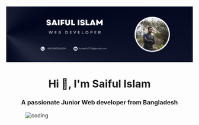 ![Banner](https://github.com/saiful693/saiful693/blob/main/git-hub%20Banner.png)
<h1 align="center">Hi 👋, I'm Saiful Islam</h1>
<h3 align="center">A passionate Junior Web developer from Bangladesh</h3>

<div style="display: flex; justify-content: center; height: 100vh;">
  <img alt="coding" width="400" src="https://user-images.githubusercontent.com/58518192/87162442-bf3e8180-c2e7-11ea-9f2a-53a50306b7ce.gif">
</div>


<p align="left"> <img src="https://komarev.com/ghpvc/?username=saiful693&label=Profile%20views&color=0e75b6&style=flat" alt="saiful693" /> </p>

- 🌱 I’m currently learning **Next JS**



- 📫 How to reach me **bdsaiful770@gmail.com**



<h3 align="left">Connect with me:</h3>
<p align="left">
<a href="https://linkedin.com/in/saiful-islam770" target="blank"><img align="center" src="https://raw.githubusercontent.com/rahuldkjain/github-profile-readme-generator/master/src/images/icons/Social/linked-in-alt.svg" alt="saiful-islam770" height="30" width="40" /></a>
<a href="https://fb.com/realmindsaiful.islam" target="blank"><img align="center" src="https://raw.githubusercontent.com/rahuldkjain/github-profile-readme-generator/master/src/images/icons/Social/facebook.svg" alt="realmindsaiful.islam" height="30" width="40" /></a>
</p>

<h3 align="left">Languages and Tools:</h3>
<p align="left"> <a href="https://www.cprogramming.com/" target="_blank" rel="noreferrer"> <img src="https://raw.githubusercontent.com/devicons/devicon/master/icons/c/c-original.svg" alt="c" width="40" height="40"/> </a> <a href="https://www.w3schools.com/css/" target="_blank" rel="noreferrer"> <img src="https://raw.githubusercontent.com/devicons/devicon/master/icons/css3/css3-original-wordmark.svg" alt="css3" width="40" height="40"/> </a> <a href="https://expressjs.com" target="_blank" rel="noreferrer"> <img src="https://raw.githubusercontent.com/devicons/devicon/master/icons/express/express-original-wordmark.svg" alt="express" width="40" height="40"/> </a> <a href="https://www.w3.org/html/" target="_blank" rel="noreferrer"> <img src="https://raw.githubusercontent.com/devicons/devicon/master/icons/html5/html5-original-wordmark.svg" alt="html5" width="40" height="40"/> </a> <a href="https://developer.mozilla.org/en-US/docs/Web/JavaScript" target="_blank" rel="noreferrer"> <img src="https://raw.githubusercontent.com/devicons/devicon/master/icons/javascript/javascript-original.svg" alt="javascript" width="40" height="40"/> </a> <a href="https://www.mongodb.com/" target="_blank" rel="noreferrer"> <img src="https://raw.githubusercontent.com/devicons/devicon/master/icons/mongodb/mongodb-original-wordmark.svg" alt="mongodb" width="40" height="40"/> </a> <a href="https://www.mysql.com/" target="_blank" rel="noreferrer"> <img src="https://raw.githubusercontent.com/devicons/devicon/master/icons/mysql/mysql-original-wordmark.svg" alt="mysql" width="40" height="40"/> </a> <a href="https://nodejs.org" target="_blank" rel="noreferrer"> <img src="https://raw.githubusercontent.com/devicons/devicon/master/icons/nodejs/nodejs-original-wordmark.svg" alt="nodejs" width="40" height="40"/> </a> <a href="https://reactjs.org/" target="_blank" rel="noreferrer"> <img src="https://raw.githubusercontent.com/devicons/devicon/master/icons/react/react-original-wordmark.svg" alt="react" width="40" height="40"/> </a> </p>

<p><img align="left" src="https://github-readme-stats.vercel.app/api/top-langs?username=saiful693&show_icons=true&locale=en&layout=compact" alt="saiful693" /></p>

<p>&nbsp;<img align="center" src="https://github-readme-stats.vercel.app/api?username=saiful693&show_icons=true&locale=en" alt="saiful693" /></p>

<p><img align="center" src="https://github-readme-streak-stats.herokuapp.com/?user=saiful693&" alt="saiful693" /></p>
